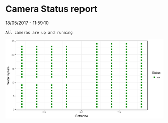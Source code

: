 Camera Status report
================
18/05/2017 - 11:59:10

    All cameras are up and running

![](camreport_files/figure-markdown_github/unnamed-chunk-2-1.png)

